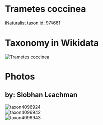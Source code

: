 
Trametes coccinea
=================
  
[iNaturalist taxon id: 974661](https://www.inaturalist.org/taxa/974661)
# Taxonomy in Wikidata
  
![Trametes coccinea](../wikidata_schemas/Trametes_coccinea.gv.png)
# Photos

## by: Siobhan Leachman
  
![taxon4096924](https://inaturalist-open-data.s3.amazonaws.com/photos/4285523/medium.jpg)  
![taxon4096942](https://inaturalist-open-data.s3.amazonaws.com/photos/4285555/medium.jpg)  
![taxon4096943](https://inaturalist-open-data.s3.amazonaws.com/photos/4285556/medium.jpg)